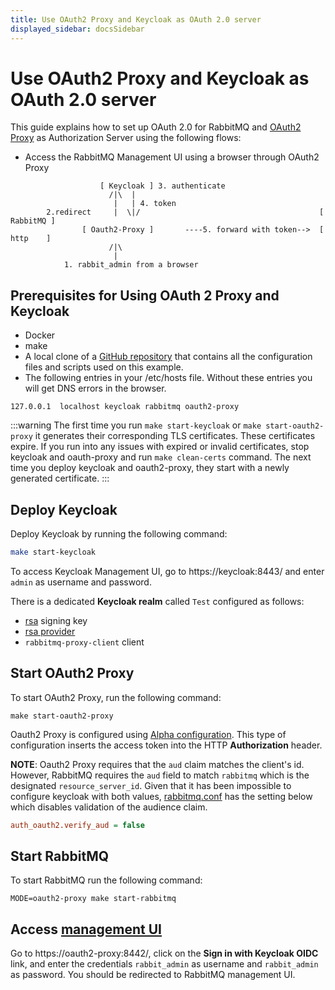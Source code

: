 ```yaml
---
title: Use OAuth2 Proxy and Keycloak as OAuth 2.0 server
displayed_sidebar: docsSidebar
---
```

<!--
Copyright (c) 2005-2024 Broadcom. All Rights Reserved. The term "Broadcom" refers to Broadcom Inc. and/or its subsidiaries.

All rights reserved. This program and the accompanying materials
are made available under the terms of the under the Apache License,
Version 2.0 (the "License”); you may not use this file except in compliance
with the License. You may obtain a copy of the License at

https://www.apache.org/licenses/LICENSE-2.0

Unless required by applicable law or agreed to in writing, software
distributed under the License is distributed on an "AS IS" BASIS,
WITHOUT WARRANTIES OR CONDITIONS OF ANY KIND, either express or implied.
See the License for the specific language governing permissions and
limitations under the License.
-->

# Use OAuth2 Proxy and Keycloak as OAuth 2.0 server

This guide explains how to set up OAuth 2.0 for RabbitMQ
and [OAuth2 Proxy](https://oauth2-proxy.github.io/oauth2-proxy/) as Authorization Server using the following flows:

* Access the RabbitMQ Management UI using a browser through OAuth2 Proxy

```plain
                    [ Keycloak ] 3. authenticate
                      /|\  |
                       |   | 4. token
        2.redirect     |  \|/                                        [ RabbitMQ ]
                [ Oauth2-Proxy ]       ----5. forward with token-->  [  http    ]
                      /|\
                       |
            1. rabbit_admin from a browser
```

## Prerequisites for Using OAuth 2 Proxy and Keycloak

* Docker
* make
* A local clone of a [GitHub repository](https://github.com/rabbitmq/rabbitmq-oauth2-tutorial/) that contains all the configuration files and scripts used on this example.
* The following entries in your /etc/hosts file. Without these entries you will get DNS errors in the browser. 
```
127.0.0.1  localhost keycloak rabbitmq oauth2-proxy
```

:::warning
The first time you run `make start-keycloak` or `make start-oauth2-proxy` it 
generates their corresponding TLS certificates. These certificates expire. 
If you run into any issues with expired or invalid certificates, stop keycloak 
and oauth-proxy and run `make clean-certs` command. The next time you deploy 
keycloak and oauth2-proxy, they start with a newly generated certificate.
:::

## Deploy Keycloak

Deploy Keycloak by running the following command:
```bash
make start-keycloak
```

To access Keycloak Management UI, go to https://keycloak:8443/ and enter `admin` as username and password.

There is a dedicated **Keycloak realm** called `Test` configured as follows:

* [rsa](https://keycloak:8443/admin/master/console/#/realms/test/keys) signing key
* [rsa provider](https://keycloak:8443/admin/master/console/#/realms/test/keys/providers)
* `rabbitmq-proxy-client` client


## Start OAuth2 Proxy

To start OAuth2 Proxy, run the following command:

```
make start-oauth2-proxy
```

Oauth2 Proxy is configured using [Alpha configuration](https://github.com/rabbitmq/rabbitmq-oauth2-tutorial/tree/main/conf/oauth2-proxy/config.yaml). This type of configuration inserts the access token into the HTTP **Authorization** header.

**NOTE**: Oauth2 Proxy requires that the `aud` claim matches the client's id. However, RabbitMQ requires the
`aud` field to match `rabbitmq` which is the designated `resource_server_id`. Given that it has been
impossible to configure keycloak with both values, [rabbitmq.conf](https://github.com/rabbitmq/rabbitmq-oauth2-tutorial/tree/main/conf/oauth2-proxy/rabbitmq.conf) has
the setting below which disables validation of the audience claim.

```ini
auth_oauth2.verify_aud = false
```

## Start RabbitMQ

To start RabbitMQ run the following command:
```
MODE=oauth2-proxy make start-rabbitmq
```

## Access [management UI](./management/)

Go to https://oauth2-proxy:8442/, click on the **Sign in with Keycloak OIDC** link, and enter the credentials
`rabbit_admin` as username and `rabbit_admin` as password. You should be redirected to RabbitMQ management UI.
